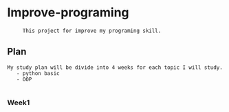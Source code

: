 # Improve-programing
   ``` 
        This project for improve my programing skill.
   ```

## Plan
 ```
 My study plan will be divide into 4 weeks for each topic I will study.
    - python basic 
    - OOP
    
 ```

### Week1

```


```